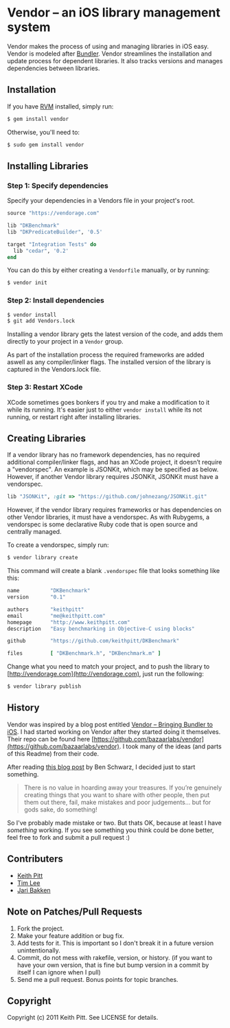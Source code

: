 # Vendor – an iOS library management system

Vendor makes the process of using and managing libraries in iOS easy. Vendor is modeled after [Bundler](https://github.com/carlhuda/bundler). Vendor streamlines the installation and update process for dependent libraries.  It also tracks versions and manages dependencies between libraries.

## Installation

If you have [RVM](http://beginrescueend.com/rvm/install/) installed, simply run:

```bash
$ gem install vendor
```

Otherwise, you'll need to:

```bash
$ sudo gem install vendor
```

## Installing Libraries

### Step 1: Specify dependencies

Specify your dependencies in a Vendors file in your project's root.

```ruby
source "https://vendorage.com"

lib "DKBenchmark"
lib "DKPredicateBuilder", '0.5'

target "Integration Tests" do
  lib "cedar", '0.2'
end
```

You can do this by either creating a `Vendorfile` manually, or by running:

```bash
$ vendor init
```

### Step 2: Install dependencies

```bash
$ vendor install
$ git add Vendors.lock
```

Installing a vendor library gets the latest version of the code, and adds them directly to your project in a `Vendor` group.

As part of the installation process the required frameworks are added aswell as any compiler/linker flags. The installed version of the library is captured in the Vendors.lock file.

### Step 3: Restart XCode

XCode sometimes goes bonkers if you try and make a modification to it while its running. It's easier just to either `vendor install` while its not running, or restart right after installing libraries.

## Creating Libraries

If a vendor library has no framework dependencies, has no required additional compiler/linker flags, and has an XCode project, it doesn’t require a "vendorspec". An example is JSONKit, which may be specified as below. However, if another Vendor library requires JSONKit, JSONKit must have a vendorspec.

```ruby
lib "JSONKit", :git => "https://github.com/johnezang/JSONKit.git"
```

However, if the vendor library requires frameworks or has dependencies on other Vendor libraries, it must have a vendorspec. As with Rubygems, a vendorspec is some declarative Ruby code that is open source and centrally managed.

To create a vendorspec, simply run:

```bash
$ vendor library create
```

This command will create a blank `.vendorspec` file that looks something like this:

```ruby
name          "DKBenchmark"
version       "0.1"

authors       "keithpitt"
email         "me@keithpitt.com"
homepage      "http://www.keithpitt.com"
description   "Easy benchmarking in Objective-C using blocks"

github        "https://github.com/keithpitt/DKBenchmark"

files         [ "DKBenchmark.h", "DKBenchmark.m" ]
```

Change what you need to match your project, and to push the library to
[http://vendorage.com](http://vendorage.com), just run the following:

```bash
$ vendor library publish
```

## History

Vendor was inspired by a blog post entitled [Vendor – Bringing Bundler to iOS](http://engineering.gomiso.com/2011/08/08/vendor-the-best-way-to-manage-ios-libraries/). I had started working on Vendor after they started doing it themselves. Their repo can be found here [https://github.com/bazaarlabs/vendor](https://github.com/bazaarlabs/vendor). I took many of the ideas (and parts of this Readme) from their code.

After reading [this blog post](http://www.germanforblack.com/articles/false-fears) by Ben Schwarz, I decided just to start something.

> There is no value in hoarding away your treasures. If you’re genuinely creating things that you want to share with other people, then put them out there, fail, make mistakes and poor judgements... but for gods sake, do something!

So I've probably made mistake or two. But thats OK, because at least I have *something* working. If you see something you think could be done better, feel free to fork and submit a pull request :)

## Contributers

* [Keith Pitt](http://www.keithpitt.com)
* [Tim Lee](http://twitter.com/#!/timothy1ee)
* [Jari Bakken](https://github.com/jarib/plist/blob/master/lib/plist/ascii.rb)

## Note on Patches/Pull Requests

1. Fork the project.
2. Make your feature addition or bug fix.
3. Add tests for it. This is important so I don't break it in a future version unintentionally.
4. Commit, do not mess with rakefile, version, or history. (if you want to have your own version, that is fine but bump version in a commit by itself I can ignore when I pull)
5. Send me a pull request. Bonus points for topic branches.

## Copyright

Copyright (c) 2011 Keith Pitt. See LICENSE for details.
